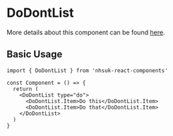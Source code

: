 # DoDontList

More details about this component can be found [here](https://service-manual.nhs.uk/design-system/components/do-dont-list).

## Basic Usage

```tsx
import { DoDontList } from 'nhsuk-react-components'

const Component = () => {
  return (
    <DoDontList type="do">
      <DoDontList.Item>Do this</DoDontList.Item>
      <DoDontList.Item>Do that</DoDontList.Item>
    </DoDontList>
  )
}
```
